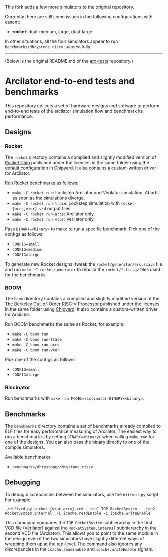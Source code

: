This fork adds a few more simulators to the original repository.

Currently there are still some issues in the following configurations with essent:

- **rocket**: dual-medium, large, dual-large

In other situations, all the four simulators appear to run `benchmarks/dhrystone.riscv` successfully.

---

(Below is the original README.md of the [arc-tests](https://github.com/circt/arc-tests) repository.)

# Arcilator end-to-end tests and benchmarks

This repository collects a set of hardware designs and software to perform end-to-end tests of the arcilator simulation flow and benchmark its performance.


## Designs

### Rocket

The `rocket` directory contains a compiled and slightly modified version of [Rocket Chip](https://github.com/chipsalliance/rocket-chip) published under the licenses in the same folder using the default configuration in [Chipyard](https://github.com/ucb-bar/chipyard). It also contains a custom-written driver for Arcilator.

Run Rocket benchmarks as follows:

- `make -C rocket run`: Lockstep Arcilator and Verilator simulation. Aborts as soon as the simulations diverge.
- `make -C rocket run-trace`: Lockstep simulation with `rocket-{arcs,vtor}.vcd` output files.
- `make -C rocket run-arcs`: Arcilator only.
- `make -C rocket run-vtor`: Verilator only.

Pass `BINARY=<binary>` to make to run a specific benchmark. Pick one of the configs as follows:

- `CONFIG=small`
- `CONFIG=medium`
- `CONFIG=large`

To generate new Rocket designs, tweak the `rocket/generator/arc.scala` file and run `make -C rocket/generator` to rebuild the `rocket/*.fir.gz` files used for the benchmarks.


### BOOM

The `boom` directory contains a compiled and slightly modified version of the [The Berkeley Out-of-Order RISC-V Processor](https://github.com/riscv-boom/riscv-boom) published under the licenses in the same folder using [Chipyard](https://github.com/ucb-bar/chipyard). It also contains a custom-written driver for Arcilator.

Run BOOM benchmarks the same as Rocket, for example:

- `make -C boom run`
- `make -C boom run-trace`
- `make -C boom run-arcs`
- `make -C boom run-vtor`

Pick one of the configs as follows:

- `CONFIG=small`
- `CONFIG=large`


### Riscinator

Run benchmarks with `make run MODEL=riscinator BINARY=<binary>`.


## Benchmarks

The `benchmarks` directory contains a set of benchmarks already compiled to ELF files for easy performance measuring of Arcilator. The easiest way to run a benchmark is by setting `BINARY=<binary>` when calling `make run` for one of the designs. You can also pass the binary directly to one of the compile simulators.

Available benchmarks:

- `benchmarks/dhrystone/dhrystone.riscv`


## Debugging

To debug discrepancies between the simulators, use the `diffvcd.py` script. For example:

    ./diffvcd.py rocket-{vtor,arcs}.vcd --top1 TOP.RocketSystem. --top2 RocketSystem.internal. -i icache.readEnable -i icache.writeEnable

This command compares the `TOP.RocketSystem` subhierarchy in the first VCD file (Verilator) against the `RocketSystem.internal` subhierarchy in the second VCD file (Arcilator). This allows you to point to the same module in the design even if the two simulators have slightly different ways of wrapping them up at the top-level. The command also ignores any discrepancies in the `icache.readEnable` and `icache.writeEnable` signals.

